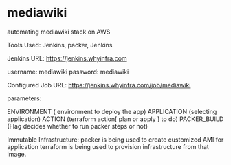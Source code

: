 # mediawiki

automating mediawiki stack on AWS

Tools Used: Jenkins, packer, Jenkins

Jenkins URL: https://jenkins.whyinfra.com

username: mediawiki
password: mediawiki

Configured Job URL: https://jenkins.whyinfra.com/job/mediawiki

parameters:

ENVIRONMENT ( environment to deploy the app)
APPLICATION (selecting application)
ACTION (terraform action[ plan or apply ] to do)
PACKER_BUILD (Flag decides whether to run packer steps or not)

Immutable Infrastructure:
packer is being used to create customized AMI for application
terraform is being used to provision infrastructure from that image.
